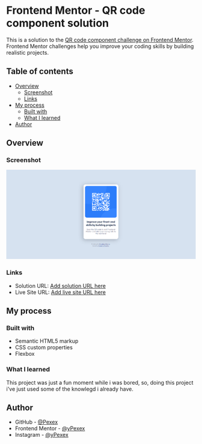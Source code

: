 # Frontend Mentor - QR code component solution

This is a solution to the [QR code component challenge on Frontend Mentor](https://www.frontendmentor.io/challenges/qr-code-component-iux_sIO_H). Frontend Mentor challenges help you improve your coding skills by building realistic projects.

## Table of contents

- [Overview](#overview)
  - [Screenshot](#screenshot)
  - [Links](#links)
- [My process](#my-process)
  - [Built with](#built-with)
  - [What I learned](#what-i-learned)
- [Author](#author)

## Overview

### Screenshot

![Solution Screenshot](./images/screenshot.png)

### Links

- Solution URL: [Add solution URL here](https://github.com/Pexex/qr-code-component-main)
- Live Site URL: [Add live site URL here](https://pexex.github.io/qr-code-component-main/)

## My process

### Built with

- Semantic HTML5 markup
- CSS custom properties
- Flexbox

### What I learned

This project was just a fun moment while i was bored, so, doing this project i've just used some of the knowlegd i already have.

## Author

- GitHub - [@Pexex](https://www.github.com/pexex)
- Frontend Mentor - [@yPexex](https://www.frontendmentor.io/profile/Pexex)
- Instagram - [@yPexex](https://www.instagram.com/pexex)
